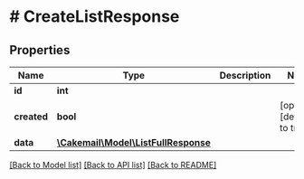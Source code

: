 # # CreateListResponse

## Properties

Name | Type | Description | Notes
------------ | ------------- | ------------- | -------------
**id** | **int** |  | 
**created** | **bool** |  | [optional] [default to true]
**data** | [**\Cakemail\Model\ListFullResponse**](ListFullResponse.md) |  | 

[[Back to Model list]](../../README.md#documentation-for-models) [[Back to API list]](../../README.md#documentation-for-api-endpoints) [[Back to README]](../../README.md)


